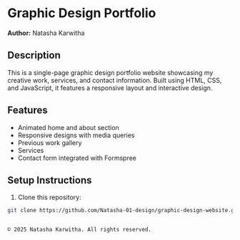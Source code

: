 # Graphic Design Portfolio

**Author:** Natasha Karwitha

## Description
This is a single-page graphic design portfolio website showcasing my creative work, services, and contact information. Built using HTML, CSS, and JavaScript, it features a responsive layout and interactive design.

## Features
- Animated home and about section
- Responsive designs with media queries
- Previous work gallery
- Services 
- Contact form integrated with Formspree

## Setup Instructions
1. Clone this repository:
```bash
git clone https://github.com/Natasha-01-design/graphic-design-website.git


© 2025 Natasha Karwitha. All rights reserved.
